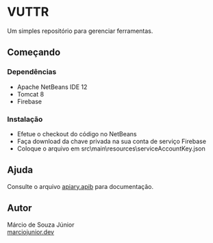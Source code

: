 # VUTTR

Um simples repositório para gerenciar ferramentas.

## Começando

### Dependências

* Apache NetBeans IDE 12
* Tomcat 8
* Firebase

### Instalação

* Efetue o checkout do código no NetBeans
* Faça download da chave privada na sua conta de serviço Firebase
* Coloque o arquivo em src\main\resources\serviceAccountKey.json

## Ajuda

Consulte o arquivo [apiary.apib](apiary.apib) para documentação.

## Autor

Márcio de Souza Júnior<br>
[marciojunior.dev](https://marciojunior.dev)
